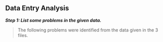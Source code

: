 ## **Data Entry Analysis**
**_Step 1: List some problems in the given data._**
> The following problems were identified from the data given in the 3 files. 
